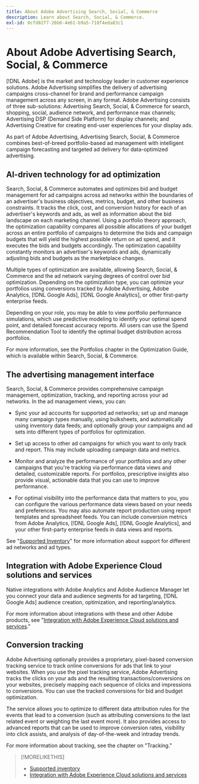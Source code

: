 ```yaml
---
title: About Adobe Advertising Search, Social, & Commerce
description: Learn about Search, Social, & Commerce.
exl-id: 0cfd82f7-26b6-4e61-b9a5-718f4eda83c1
---
```

# About Adobe Advertising Search, Social, & Commerce

[!DNL Adobe] is the market and technology leader in customer experience solutions. Adobe Advertising simplifies the delivery of advertising campaigns cross-channel for brand and performance campaign management across any screen, in any format. Adobe Advertising consists of three sub-solutions: Advertising Search, Social, & Commerce for search, shopping, social, audience network, and performance max channels; Advertising DSP (Demand Side Platform) for display channels; and Advertising Creative for creating end-user experiences for your display ads.

As part of Adobe Advertising, Advertising Search, Social, & Commerce combines best-of-breed portfolio-based ad management with intelligent campaign forecasting and targeted ad delivery for data-optimized advertising.

## AI-driven technology for ad optimization

Search, Social, & Commerce automates and optimizes bid and budget management for ad campaigns across ad networks within the boundaries of an advertiser's business objectives, metrics, budget, and other business constraints. It tracks the click, cost, and conversion history for each of an advertiser's keywords and ads, as well as information about the bid landscape on each marketing channel. Using a portfolio theory approach, the optimization capability compares all possible allocations of your budget across an entire portfolio of campaigns to determine the bids and campaign budgets that will yield the highest possible return on ad spend, and it executes the bids and budgets accordingly. The optimization capability constantly monitors an advertiser's keywords and ads, dynamically adjusting bids and budgets as the marketplace changes.

Multiple types of optimization are available, allowing Search, Social, & Commerce and the ad network varying degrees of control over bid optimization. Depending on the optimization type, you can optimize your portfolios using conversions tracked by Adobe Advertising, Adobe Analytics, [!DNL Google Ads], [!DNL Google Analytics], or other first-party enterprise feeds.

Depending on your role, you may be able to view portfolio performance simulations, which use predictive modeling to identify your optimal spend point, and detailed forecast accuracy reports. All users can use the Spend Recommendation Tool to identify the optimal budget distribution across portfolios.

For more information, see the Portfolios chapter in the Optimization Guide, which is available within Search, Social, & Commerce.

## The advertising management interface

Search, Social, & Commerce provides comprehensive campaign management, optimization, tracking, and reporting across your ad networks. In the ad management views, you can:

* Sync your ad accounts for supported ad networks; set up and manage many campaign types manually, using bulksheets, and automatically using inventory data feeds; and optionally group your campaigns and ad sets into different types of portfolios for optimization.

* Set up access to other ad campaigns for which you want to only track and report. This may include uploading campaign data and metrics.

* Monitor and analyze the performance of your portfolios and any other campaigns that you're tracking via performance data views and detailed, customizable reports. For portfolios, prescriptive insights also provide visual, actionable data that you can use to improve performance.

* For optimal visibility into the performance data that matters to you, you can configure the various performance data views based on your needs and preferences. You may also automate report production using report templates and spreadsheet feeds. You can include conversion metrics from Adobe Analytics, [!DNL Google Ads], [!DNL Google Analytics], and your other first-party enterprise feeds in data views and reports.

See "[Supported Inventory](/help/search-social-commerce/introduction/supported-inventory.md)" for more information about support for different ad networks and ad types.

## Integration with Adobe Experience Cloud solutions and services

Native integrations with Adobe Analytics and Adobe Audience Manager let you connect your data and audience segments for ad targeting, [!DNL Google Ads] audience creation, optimization, and reporting/analytics.

For more information about integrations with these and other Adobe products, see "[Integration with Adobe Experience Cloud solutions and services](/help/search-social-commerce/introduction/integrations.md)."

## Conversion tracking

Adobe Advertising optionally provides a proprietary, pixel-based conversion tracking service to track online conversions for ads that link to your websites. When you use the pixel tracking service, Adobe Advertising tracks the clicks on your ads and the resulting transactions/conversions on your websites, precisely mapping each sequence of clicks and impressions to conversions. You can use the tracked conversions for bid and budget optimization.

The service allows you to optimize to different data attribution rules for the events that lead to a conversion (such as attributing conversions to the last related event or weighting the last event more). It also provides access to advanced reports that can be used to improve conversion rates, visibility into click assists, and analysis of day-of-the-week and intraday trends.

For more information about tracking, see the chapter on "Tracking."

>[!MORELIKETHIS]
>
>* [Supported inventory](supported-inventory.md)
>* [Integration with Adobe Experience Cloud solutions and services](integrations.md)
